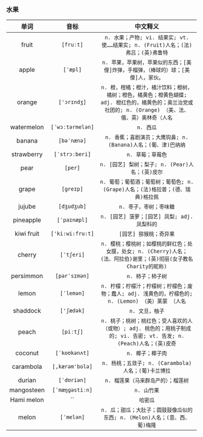 ### 水果

|    单词      |      音标     |         中文释义        |
:------------:|:------------:|:----------------------:
| fruit       | `[fruːt]`    | `n. 水果；产物; vi. 结果实; vt. 使……结果实; n. (Fruit)人名；(法)弗吕；(英)弗鲁特` |
| apple       | `[ˈæpl]`     | `n. 苹果，苹果树，苹果似的东西；[美俚]炸弹，手榴弹，（棒球的）球；[美俚]人，家伙。` |
| orange      | `['ɔrɪndʒ]`  | `n. 橙，柑橘；橙汁，橘汁饮料；橙树，橘树；橙色，橘黄色；橙黄色蝴蝶; adj. 橙红色的，橘黄色的；奥兰治党或社团的; n. (Orange) （美、法、俄、英）奥林奇（人名` |
| watermelon  | `[ˈwɔːtərmelən]` | `n. 西瓜` |
| banana      | `[bəˈnænə]`  | `n. 香蕉；喜剧演员；大鹰钩鼻; n. (Banana)人名；(葡、津)巴纳纳` |
| strawberry  | `[ˈstrɔːberi]` | `n. 草莓；草莓色` |
| pear        | `[per]`      | `n. [园艺] 梨树；梨子; n. (Pear)人名；(英)皮尔` |
| grape       | `[ɡreɪp]`    | `n. 葡萄；葡萄酒；葡萄树；葡萄色; n. (Grape)人名；(法)格拉普；(德、瑞典)格拉佩` |
| jujube      | `[dʒudʒub]`  | `n. 枣子，枣树；枣味糖` |
| pineapple   | `[ˈpaɪnæpl]` | `n. [园艺] 菠萝；[园艺] 凤梨; adj. 凤梨科的` |
| kiwi fruit  | `['ki:wi:fru:t]` | `[园艺] 猕猴桃；奇异果` |
| cherry      | `[ˈtʃeri]`   | `n. 樱桃；樱桃树；如樱桃的鲜红色；处女膜，处女; n. (Cherry)人名；(法、阿拉伯)谢里；(英)彻丽(女子教名Charity的昵称)` |
| persimmon   | `[pərˈsɪmən]` | `n. 柿子；柿子树` |
| lemon       | `[ˈlemən]`   | `n. 柠檬；柠檬汁；柠檬树；柠檬色；废物；蠢人; adj. 浅黄色的，柠檬色的; n. (Lemon) （美）莱蒙 （人名` |
| shaddock    | `['ʃædək]`   | `n. 文旦，柚子` |
| peach       | `[piːtʃ]`    | `n. 桃子；桃树；桃红色；受人喜欢的人（或物）; adj. 桃色的；用桃子制成的; vi. 告密; vt. 告发; n. (Peach)人名；(英)皮奇` |
| coconut     | `[ˈkoʊkənʌt]` | `n. 椰子；椰子肉` |
| carambola   | `[,kærəm'bolə]` | `n. 杨桃；五敛子; n. (Carambola)人名；(葡)卡兰博拉` |
| durian      | `[ˈdʊriən]`   | `n. 榴莲果（马来群岛产的）；榴莲树` |
| mangosteen  | `[ˈmæŋɡəstiːn]` | `n. 山竹果` |
| Hami melon  | ``            | `哈密瓜` |
| melon       | `[ˈmelən]`    | `n. 瓜；甜瓜；大肚子；圆鼓鼓像瓜似的东西; n. (Melon)人名；(意、西、葡)梅隆` |